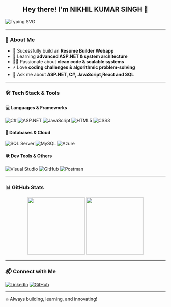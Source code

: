 ## <div align="center">Hey there! I'm NIKHIL KUMAR SINGH 👋</div>

![Typing SVG](https://readme-typing-svg.herokuapp.com?font=Fira+Code&pause=1000&color=00F7FF&width=435&lines=Full-Stack+Developer;ASP.NET+%7C+C%23+%7C+JavaScript+%7C+SQL;Building+scalable+web+apps;Passionate+about+tech+%26+problem-solving)

---

### 🚀 About Me
- 🔭 Sucessfully build an **Resume Builder Webapp**
- 🌱 Learning **advanced ASP.NET & system architecture**
- 👨‍💻 Passionate about **clean code & scalable systems**
- ⚡ Love **coding challenges & algorithmic problem-solving**
- 💬 Ask me about **ASP.NET, C#, JavaScript,React and SQL**

---

### 🛠️ Tech Stack & Tools

#### 💻 Languages & Frameworks
![C#](https://img.shields.io/badge/C%23-239120?style=for-the-badge&logo=c-sharp&logoColor=white)
![ASP.NET](https://img.shields.io/badge/ASP.NET-512BD4?style=for-the-badge&logo=dotnet&logoColor=white)
![JavaScript](https://img.shields.io/badge/JavaScript-F7DF1E?style=for-the-badge&logo=javascript&logoColor=black)
![HTML5](https://img.shields.io/badge/HTML5-E34F26?style=for-the-badge&logo=html5&logoColor=white)
![CSS3](https://img.shields.io/badge/CSS3-1572B6?style=for-the-badge&logo=css3&logoColor=white)

#### 📡 Databases & Cloud
![SQL Server](https://img.shields.io/badge/Microsoft%20SQL%20Server-CC2927?style=for-the-badge&logo=microsoft-sql-server&logoColor=white)
![MySQL](https://img.shields.io/badge/MySQL-4479A1?style=for-the-badge&logo=mysql&logoColor=white)
![Azure](https://img.shields.io/badge/Azure-0078D4?style=for-the-badge&logo=microsoft-azure&logoColor=white)

#### 🛠️ Dev Tools & Others
![Visual Studio](https://img.shields.io/badge/Visual_Studio-5C2D91?style=for-the-badge&logo=visual%20studio&logoColor=white)
![GitHub](https://img.shields.io/badge/GitHub-181717?style=for-the-badge&logo=github&logoColor=white)
![Postman](https://img.shields.io/badge/Postman-FF6C37?style=for-the-badge&logo=postman&logoColor=white)

---

### 📊 GitHub Stats
<div align="center">
  <img src="https://github-readme-stats.vercel.app/api?username=your-github-username&show_icons=true&theme=radical" height="180px">
  <img src="https://github-readme-streak-stats.herokuapp.com/?user=your-github-username&theme=radical" height="180px">
</div>

---

### 📬 Connect with Me
[![LinkedIn](https://img.shields.io/badge/LinkedIn-0077B5?style=for-the-badge&logo=linkedin&logoColor=white)](https://www.linkedin.com/in/yourprofile)
[![GitHub](https://img.shields.io/badge/GitHub-181717?style=for-the-badge&logo=github&logoColor=white)](https://github.com/your-github-username)

---

🔥 Always building, learning, and innovating!
